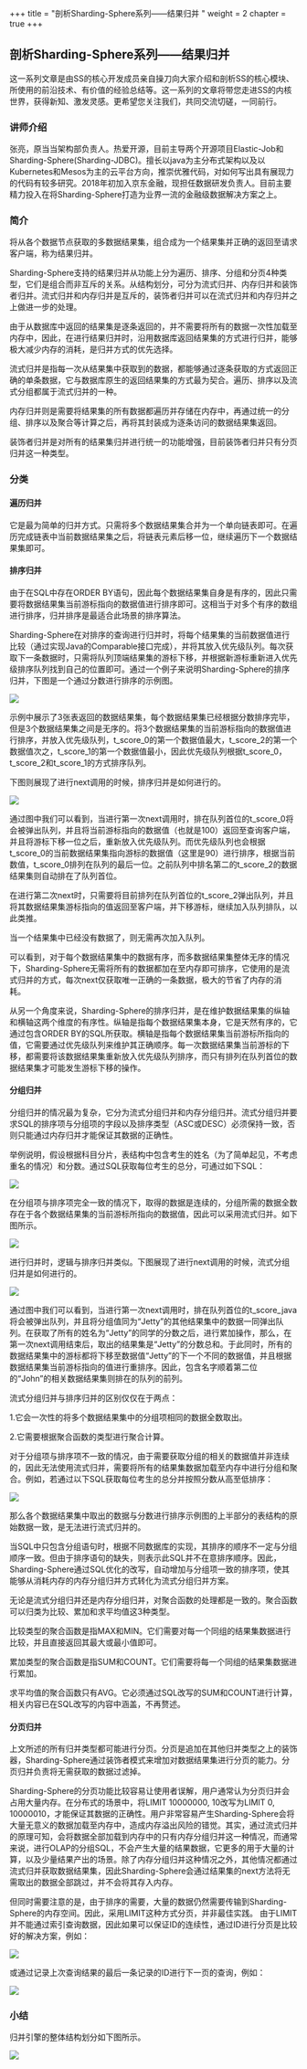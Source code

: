 +++
title = "剖析Sharding-Sphere系列——结果归并 "
weight = 2
chapter = true
+++

## 剖析Sharding-Sphere系列——结果归并 

这一系列文章是由SS的核心开发成员亲自操刀向大家介绍和剖析SS的核心模块、所使用的前沿技术、有价值的经验总结等。这一系列的文章将带您走进SS的内核世界，获得新知、激发灵感。更希望您关注我们，共同交流切磋，一同前行。

### 讲师介绍

张亮，原当当架构部负责人。热爱开源，目前主导两个开源项目Elastic-Job和Sharding-Sphere(Sharding-JDBC)。擅长以java为主分布式架构以及以Kubernetes和Mesos为主的云平台方向，推崇优雅代码，对如何写出具有展现力的代码有较多研究。2018年初加入京东金融，现担任数据研发负责人。目前主要精力投入在将Sharding-Sphere打造为业界一流的金融级数据解决方案之上。

### 简介

将从各个数据节点获取的多数据结果集，组合成为一个结果集并正确的返回至请求客户端，称为结果归并。

  

Sharding-Sphere支持的结果归并从功能上分为遍历、排序、分组和分页4种类型，它们是组合而非互斥的关系。从结构划分，可分为流式归并、内存归并和装饰者归并。流式归并和内存归并是互斥的，装饰者归并可以在流式归并和内存归并之上做进一步的处理。

  

由于从数据库中返回的结果集是逐条返回的，并不需要将所有的数据一次性加载至内存中，因此，在进行结果归并时，沿用数据库返回结果集的方式进行归并，能够极大减少内存的消耗，是归并方式的优先选择。

  

流式归并是指每一次从结果集中获取到的数据，都能够通过逐条获取的方式返回正确的单条数据，它与数据库原生的返回结果集的方式最为契合。遍历、排序以及流式分组都属于流式归并的一种。

  

内存归并则是需要将结果集的所有数据都遍历并存储在内存中，再通过统一的分组、排序以及聚合等计算之后，再将其封装成为逐条访问的数据结果集返回。

  

装饰者归并是对所有的结果集归并进行统一的功能增强，目前装饰者归并只有分页归并这一种类型。

### 分类

#### 遍历归并

  

它是最为简单的归并方式。只需将多个数据结果集合并为一个单向链表即可。在遍历完成链表中当前数据结果集之后，将链表元素后移一位，继续遍历下一个数据结果集即可。

#### 排序归并

由于在SQL中存在ORDER BY语句，因此每个数据结果集自身是有序的，因此只需要将数据结果集当前游标指向的数据值进行排序即可。这相当于对多个有序的数组进行排序，归并排序是最适合此场景的排序算法。

Sharding-Sphere在对排序的查询进行归并时，将每个结果集的当前数据值进行比较（通过实现Java的Comparable接口完成），并将其放入优先级队列。每次获取下一条数据时，只需将队列顶端结果集的游标下移，并根据新游标重新进入优先级排序队列找到自己的位置即可。通过一个例子来说明Sharding-Sphere的排序归并，下图是一个通过分数进行排序的示例图。

![](https://github.com/apache/shardingsphere/tree/master/docs/blog/static/img/result1.jpg)

示例中展示了3张表返回的数据结果集，每个数据结果集已经根据分数排序完毕，但是3个数据结果集之间是无序的。将3个数据结果集的当前游标指向的数据值进行排序，并放入优先级队列，t_score_0的第一个数据值最大，t_score_2的第一个数据值次之，t_score_1的第一个数据值最小，因此优先级队列根据t_score_0，t_score_2和t_score_1的方式排序队列。

下图则展现了进行next调用的时候，排序归并是如何进行的。

![](https://github.com/apache/shardingsphere/tree/master/docs/blog/static/img/result2.jpg)

通过图中我们可以看到，当进行第一次next调用时，排在队列首位的t\_score\_0将会被弹出队列，并且将当前游标指向的数据值（也就是100）返回至查询客户端，并且将游标下移一位之后，重新放入优先级队列。而优先级队列也会根据t\_score\_0的当前数据结果集指向游标的数据值（这里是90）进行排序，根据当前数值，t\_score\_0排列在队列的最后一位。之前队列中排名第二的t\_score\_2的数据结果集则自动排在了队列首位。

  

在进行第二次next时，只需要将目前排列在队列首位的t\_score\_2弹出队列，并且将其数据结果集游标指向的值返回至客户端，并下移游标，继续加入队列排队，以此类推。

  

当一个结果集中已经没有数据了，则无需再次加入队列。

  

可以看到，对于每个数据结果集中的数据有序，而多数据结果集整体无序的情况下，Sharding-Sphere无需将所有的数据都加在至内存即可排序，它使用的是流式归并的方式，每次next仅获取唯一正确的一条数据，极大的节省了内存的消耗。

  

从另一个角度来说，Sharding-Sphere的排序归并，是在维护数据结果集的纵轴和横轴这两个维度的有序性。纵轴是指每个数据结果集本身，它是天然有序的，它通过包含ORDER BY的SQL所获取。横轴是指每个数据结果集当前游标所指向的值，它需要通过优先级队列来维护其正确顺序。每一次数据结果集当前游标的下移，都需要将该数据结果集重新放入优先级队列排序，而只有排列在队列首位的数据结果集才可能发生游标下移的操作。

#### 分组归并

分组归并的情况最为复杂，它分为流式分组归并和内存分组归并。流式分组归并要求SQL的排序项与分组项的字段以及排序类型（ASC或DESC）必须保持一致，否则只能通过内存归并才能保证其数据的正确性。

  

举例说明，假设根据科目分片，表结构中包含考生的姓名（为了简单起见，不考虑重名的情况）和分数。通过SQL获取每位考生的总分，可通过如下SQL：

![](https://github.com/apache/shardingsphere/tree/master/docs/blog/static/img/result3.jpg)

在分组项与排序项完全一致的情况下，取得的数据是连续的，分组所需的数据全数存在于各个数据结果集的当前游标所指向的数据值，因此可以采用流式归并。如下图所示。

![](https://github.com/apache/shardingsphere/tree/master/docs/blog/static/img/result4.jpg)

进行归并时，逻辑与排序归并类似。下图展现了进行next调用的时候，流式分组归并是如何进行的。

![](https://github.com/apache/shardingsphere/tree/master/docs/blog/static/img/result5.jpg)


通过图中我们可以看到，当进行第一次next调用时，排在队列首位的t\_score\_java将会被弹出队列，并且将分组值同为“Jetty”的其他结果集中的数据一同弹出队列。在获取了所有的姓名为“Jetty”的同学的分数之后，进行累加操作，那么，在第一次next调用结束后，取出的结果集是“Jetty”的分数总和。于此同时，所有的数据结果集中的游标都将下移至数据值“Jetty”的下一个不同的数据值，并且根据数据结果集当前游标指向的值进行重排序。因此，包含名字顺着第二位的“John”的相关数据结果集则排在的队列的前列。

  

流式分组归并与排序归并的区别仅仅在于两点：

  

1.它会一次性的将多个数据结果集中的分组项相同的数据全数取出。

2.它需要根据聚合函数的类型进行聚合计算。

  

对于分组项与排序项不一致的情况，由于需要获取分组的相关的数据值并非连续的，因此无法使用流式归并，需要将所有的结果集数据加载至内存中进行分组和聚合。例如，若通过以下SQL获取每位考生的总分并按照分数从高至低排序：

![](https://github.com/apache/shardingsphere/tree/master/docs/blog/static/img/result6.jpg)


那么各个数据结果集中取出的数据与分数进行排序示例图的上半部分的表结构的原始数据一致，是无法进行流式归并的。

  

当SQL中只包含分组语句时，根据不同数据库的实现，其排序的顺序不一定与分组顺序一致。但由于排序语句的缺失，则表示此SQL并不在意排序顺序。因此，Sharding-Sphere通过SQL优化的改写，自动增加与分组项一致的排序项，使其能够从消耗内存的内存分组归并方式转化为流式分组归并方案。

  

无论是流式分组归并还是内存分组归并，对聚合函数的处理都是一致的。聚合函数可以归类为比较、累加和求平均值这3种类型。

  

比较类型的聚合函数是指MAX和MIN。它们需要对每一个同组的结果集数据进行比较，并且直接返回其最大或最小值即可。

  

累加类型的聚合函数是指SUM和COUNT。它们需要将每一个同组的结果集数据进行累加。

  

求平均值的聚合函数只有AVG。它必须通过SQL改写的SUM和COUNT进行计算，相关内容已在SQL改写的内容中涵盖，不再赘述。

#### 分页归并

上文所述的所有归并类型都可能进行分页。分页是追加在其他归并类型之上的装饰器，Sharding-Sphere通过装饰者模式来增加对数据结果集进行分页的能力。分页归并负责将无需获取的数据过滤掉。

  

Sharding-Sphere的分页功能比较容易让使用者误解，用户通常认为分页归并会占用大量内存。在分布式的场景中，将LIMIT 10000000, 10改写为LIMIT 0, 10000010，才能保证其数据的正确性。用户非常容易产生Sharding-Sphere会将大量无意义的数据加载至内存中，造成内存溢出风险的错觉。其实，通过流式归并的原理可知，会将数据全部加载到内存中的只有内存分组归并这一种情况，而通常来说，进行OLAP的分组SQL，不会产生大量的结果数据，它更多的用于大量的计算，以及少量结果产出的场景。除了内存分组归并这种情况之外，其他情况都通过流式归并获取数据结果集，因此Sharding-Sphere会通过结果集的next方法将无需取出的数据全部跳过，并不会将其存入内存。

  

但同时需要注意的是，由于排序的需要，大量的数据仍然需要传输到Sharding-Sphere的内存空间。因此，采用LIMIT这种方式分页，并非最佳实践。 由于LIMIT并不能通过索引查询数据，因此如果可以保证ID的连续性，通过ID进行分页是比较好的解决方案，例如：

![](https://github.com/apache/shardingsphere/tree/master/docs/blog/static/img/result7.jpg)


或通过记录上次查询结果的最后一条记录的ID进行下一页的查询，例如：

![](https://github.com/apache/shardingsphere/tree/master/docs/blog/static/img/result8.jpg)

### 小结

归并引擎的整体结构划分如下图所示。

![](https://github.com/apache/shardingsphere/tree/master/docs/blog/static/img/result9.jpg)






















